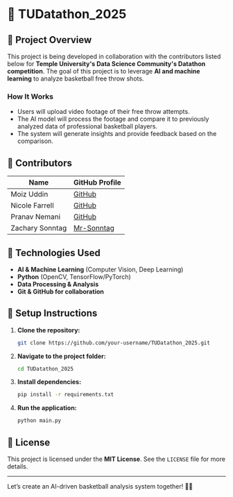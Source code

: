 # 🏀 TUDatathon_2025

## 📌 Project Overview

This project is being developed in collaboration with the contributors listed below for **Temple University's Data Science Community's Datathon competition**. The goal of this project is to leverage **AI and machine learning** to analyze basketball free throw shots.

### **How It Works**

- Users will upload video footage of their free throw attempts.
- The AI model will process the footage and compare it to previously analyzed data of professional basketball players.
- The system will generate insights and provide feedback based on the comparison.

## 👥 Contributors

| Name            | GitHub Profile                              |
| --------------- | ------------------------------------------- |
| Moiz Uddin      | [GitHub](#)                                 |
| Nicole Farrell  | [GitHub](#)                                 |
| Pranav Nemani   | [GitHub](#)                                 |
| Zachary Sonntag | [Mr-Sonntag](https://github.com/Mr-Sonntag) |

## 🚀 Technologies Used

- **AI & Machine Learning** (Computer Vision, Deep Learning)
- **Python** (OpenCV, TensorFlow/PyTorch)
- **Data Processing & Analysis**
- **Git & GitHub for collaboration**

## 🔧 Setup Instructions

1. **Clone the repository:**
   ```bash
   git clone https://github.com/your-username/TUDatathon_2025.git
   ```
2. **Navigate to the project folder:**
   ```bash
   cd TUDatathon_2025
   ```
3. **Install dependencies:**
   ```bash
   pip install -r requirements.txt
   ```
4. **Run the application:**
   ```bash
   python main.py
   ```

## 📜 License

This project is licensed under the **MIT License**. See the `LICENSE` file for more details.

---

Let’s create an AI-driven basketball analysis system together! 🏀🚀

